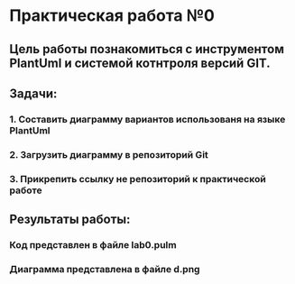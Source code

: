 # Практическая работа №0
## Цель работы познакомиться с инструментом PlantUml и системой котнтроля версий GIT.
## 
## Задачи:
### 1. Составить диаграмму вариантов использованя на языке PlantUml 
### 2. Загрузить диаграмму в репозиторий Git
### 3. Прикрепить ссылку не репозиторий к практической работе 
##
## Результаты работы:
### Код представлен в файле lab0.pulm
### Диаграмма представлена в файле d.png

